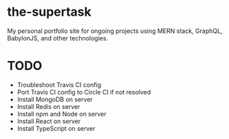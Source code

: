 # the-supertask
My personal portfolio site for ongoing projects using MERN stack, GraphQL, BabylonJS, and other technologies.

# TODO

* Troubleshoot Travis CI config
* Port Travis CI config to Circle CI if not resolved
* Install MongoDB on server
* Install Redis on server
* Install npm and Node on server
* Install React on server
* Install TypeScript on server
